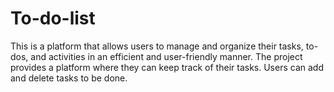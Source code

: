 # To-do-list
This is a platform that allows users to manage and organize their tasks, to-dos, and activities in an efficient and user-friendly manner.
The project provides a platform where they can keep track of their tasks. Users can add and delete tasks to be done.
